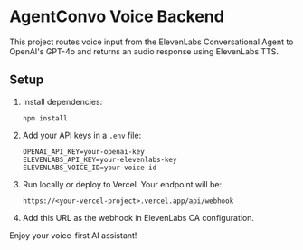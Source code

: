# AgentConvo Voice Backend

This project routes voice input from the ElevenLabs Conversational Agent to OpenAI's GPT-4o and returns an audio response using ElevenLabs TTS.

## Setup

1. Install dependencies:

   ```
   npm install
   ```

2. Add your API keys in a `.env` file:

   ```
   OPENAI_API_KEY=your-openai-key
   ELEVENLABS_API_KEY=your-elevenlabs-key
   ELEVENLABS_VOICE_ID=your-voice-id
   ```

3. Run locally or deploy to Vercel. Your endpoint will be:

   ```
   https://<your-vercel-project>.vercel.app/api/webhook
   ```

4. Add this URL as the webhook in ElevenLabs CA configuration.

Enjoy your voice-first AI assistant!
